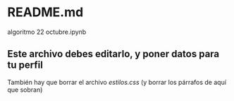 # README.md  <!-- <-- aquí va tu nombre de usuario -->
algoritmo 22 octubre.ipynb
## Este archivo debes editarlo, y poner datos para tu perfil

También hay que borrar el archivo *estilos.css* (y borrar los párrafos de aquí que sobran)